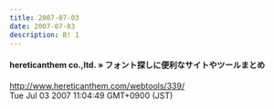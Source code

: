 ```yaml
---
title: 2007-07-03
date: 2007-07-03
description: B! 1
---
```


#### hereticanthem co.,ltd. » フォント探しに便利なサイトやツールまとめ
http://www.hereticanthem.com/webtools/339/<br>
Tue Jul 03 2007 11:04:49 GMT+0900 (JST)<br>


